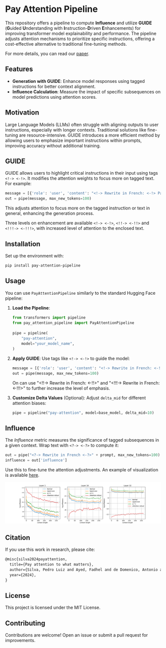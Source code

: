 # Pay Attention Pipeline

This repository offers a pipeline to compute **Influence** and utilize **GUIDE** (**G**uided **U**nderstanding with **I**nstruction-**D**riven **E**nhancements) for improving transformer model explainability and performance. The pipeline adjusts attention mechanisms to prioritize specific instructions, offering a cost-effective alternative to traditional fine-tuning methods.

For more details, you can read our  [paper](https://arxiv.org/abs/2409.19001).

## Features

- **Generation with GUIDE**: Enhance model responses using tagged instructions for better context alignment.
- **Influence Calculation**: Measure the impact of specific subsequences on model predictions using attention scores.

## Motivation

Large Language Models (LLMs) often struggle with aligning outputs to user instructions, especially with longer contexts. Traditional solutions like fine-tuning are resource-intensive. GUIDE introduces a more efficient method by allowing users to emphasize important instructions within prompts, improving accuracy without additional training.

## GUIDE

GUIDE allows users to highlight critical instructions in their input using tags `<!-> <-!>`. It modifies the attention weights to focus more on tagged text. For example:

```python
message = [{'role': 'user', 'content': "<!-> Rewrite in French: <-!> Paris is the most visited city in the world."}]
out = pipe(message, max_new_tokens=100)
```

This adjusts attention to focus more on the tagged instruction or text in general, enhancing the generation process. 

Three levels on enhancement are available `<!-> <-!>`, `<!!-> <-!!>` and `<!!!-> <-!!!>`, with increased level of attention to the enclosed text.

## Installation

Set up the environment with:

```bash
pip install pay-attention-pipeline
```

## Usage

You can use `PayAttentionPipeline` similarly to the standard Hugging Face pipeline:

1. **Load the Pipeline**:
   ```python
   from transformers import pipeline
   from pay_attention_pipeline import PayAttentionPipeline

   pipe = pipeline(
       "pay-attention",
       model="your_model_name",
   )
   ```

2. **Apply GUIDE**:
   Use tags like `<!-> <-!>` to guide the model:
   ```python
   message = [{'role': 'user', 'content': "<!-> Rewrite in French: <-!> Your text"}]
   out = pipe(message, max_new_tokens=100)
   ```
   On can use "<!!-> Rewrite in French: <-!!>" and "<!!!-> Rewrite in French: <-!!!>" to further increase the level of emphasis.
   
   
4. **Customize Delta Values** (Optional):
   Adjust `delta_mid` for different attention biases:
   ```python
   pipe = pipeline("pay-attention", model=base_model, delta_mid=10)
   ```

## Influence

The *Influence* metric measures the significance of tagged subsequences in a given context. Wrap text with `<?-> <-?>` to compute it:

```python
out = pipe("<?-> Rewrite in French <-?>" + prompt, max_new_tokens=100)
influence = out['influence']
```

Use this to fine-tune the attention adjustments. An example of visualization is available [here](examples/influence.ipynb).

![Influence Plot](img/example_influence.png)

## Citation

If you use this work in research, please cite:

```latex
@misc{silva2024payattention,
  title={Pay attention to what matters},
  author={Silva, Pedro Luiz and Ayed, Fadhel and de Domenico, Antonio and Maatouk, Ali},
  year={2024},
}
```

## License

This project is licensed under the MIT License.

## Contributing

Contributions are welcome! Open an issue or submit a pull request for improvements.
